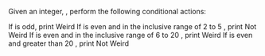 Given an integer, , perform the following conditional actions:

If  is odd, print Weird
If  is even and in the inclusive range of 2 to 5 , print Not Weird
If  is even and in the inclusive range of 6 to 20 , print Weird
If  is even and greater than 20 , print Not Weird